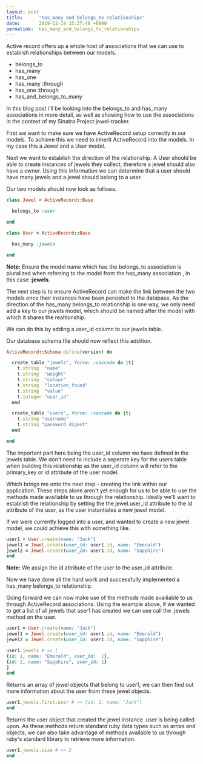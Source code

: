 ```yaml
---
layout: post
title:      "has_many and belongs_to relationships"
date:       2019-12-19 15:37:48 +0000
permalink:  has_many_and_belongs_to_relationships
---
```



Active record offers up a whole host of associations that we can use to establish relationships between our models.

* belongs_to
* has_many
* has_one
* has_many :through
* has_one :through
* has_and_belongs_to_many

In this blog post i'll be looking into the belongs_to and has_many associations in more detail, as well as showing how to use the associations in the context of my Sinatra Project  jewel-tracker.

First we want to make sure we have ActiveRecord setup correctly in our models. To achieve this we need to inherit ActiveRecord into the models. In my case this a Jewel and a User model.

Next we want to establish the direction of the relationship. A User should be able to create instances of jewels they collect, therefore a jewel should also have a owner. Using this information we can determine that a user should have many jewels and a jewel should belong to a user.

Our two models should now look as follows.

```ruby
class Jewel < ActiveRecord::Base

  belongs_to :user

end
```

```ruby
class User < ActiveRecord::Base

  has_many :jewels

end	
```

**Note:** Ensure the model name which has the belongs_to association is pluralized when referring to the model from the has_many association , in this case **:jewels**.

The next step is to ensure ActiveRecord can make the link between the two models once their instances have been persisted to the database.  As the direction of the has_many belongs_to relationship is one way, we only need add a key to our jewels model, which should be named after the model with which it shares the realtionship. 

We can do this by adding a user_id column to our jewels table.

Our database schema file should now reflect this addition.

```ruby
ActiveRecord::Schema.define(version) do

  create_table "jewels", force: :cascade do |t|
    t.string  "name"
    t.string  "weight"
    t.string  "colour"
    t.string  "location_found"
    t.string  "value"
    t.integer "user_id"
  end

  create_table "users", force: :cascade do |t|
    t.string "username"
    t.string "password_digest"
  end

end	
```

The important part here being the user_id column we have defined in the jewels table. We don't need to include a seperate key for the users table when building this relationship as the user_id column will refer to the primary_key  or id attribute of the user model.

Which brings me onto the next step - creating the link within our application. These steps alone aren't yet enough for us to be able to use the methods made availiable to us through the relationship. Ideally we'll want  to establish the relationship by setting the the jewel.user_id attribute to the id attribute of the user, as the user instantiates a new jewel model.

If we were currently logged into a user, and wanted to create a new jewel model, we could achieve this with something like.

```ruby
user1 = User.create(name: "Jack")
jewel1 = Jewel.create(user_id: user1.id, name: "Emerald")
jewel2 = Jewel.create(user_id: user1.id, name: "Sapphire")
end	
```

**Note:** We assign the id attribute of the user to the user_id attribute.

Now we have done all the hard work and successfully implemented a has_many belongs_to relationship.

Going forward we can now make use of the methods made availiable to us through ActiveRecord associations. Using the example above, if we wanted to get a list of all jewels that user1 has created we can use call the .jewels method on the user.

```ruby
user1 = User.create(name: "Jack")
jewel1 = Jewel.create(user_id: user1.id, name: "Emerald")
jewel2 = Jewel.create(user_id: user1.id, name: "Sapphire")

user1.jewels # => [
{id: 1, name: "Emerald", user_id:  1},
{id: 2, name: "Sapphire", user_id: 1}
]
end	
```

Returns an array of jewel objects that belong to user1, we can then find out more information about the user from these jewel objects.

```ruby
user1.jewels.first.user # => {id: 1, name: "Jack"}
end	
```

Returns the user object that created the jewel instance .user is being called upon.
As these methods return standard ruby data types such as arries and objects, we can also take advantage of methods available to us through ruby's standard library to retrieve more information.

```ruby
user1.jewels.size # => 2
end	
```











